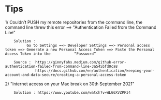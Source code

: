 # Tips 

   1/ Couldn’t PUSH my remote repositories from the command line, the command line threw this error ==> "Authentication Failed from the Command Line"
        
        Solution : 
              Go to Settings ==> Developer Settings ==> Personal access token ==> Generate a new Personal Access Token ==> Paste the Personal Access Token into the           “Password”
              
        Source :  https://ginnyfahs.medium.com/github-error-authentication-failed-from-command-line-3a545bfd0ca8 
                  https://docs.github.com/en/authentication/keeping-your-account-and-data-secure/creating-a-personal-access-token
           
   2/ "Internet access on your Mac break on 30th September 2021"
    
        Solution : https://www.youtube.com/watch?v=WLG6XVZPF34
              
        
